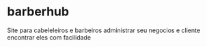 # barberhub
Site para cabeleleiros e barbeiros administrar seu negocios e cliente encontrar eles com facilidade

